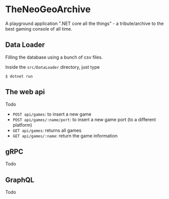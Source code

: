 # TheNeoGeoArchive

A playground application ".NET core all the things" - a tribute/archive to the best gaming console of all time.

## Data Loader

Filling the database using a bunch of csv files.

Inside the `src/DataLoader` directory, just type

```
$ dotnet run
```

## The web api

Todo

- `POST api/games`: to insert a new game
- `POST api/games/:name/port`: to insert a new game port (to a different platform)
- `GET api/games`: returns all games
- `GET api/games/:name`: return the game information

## gRPC

Todo

## GraphQL

Todo
